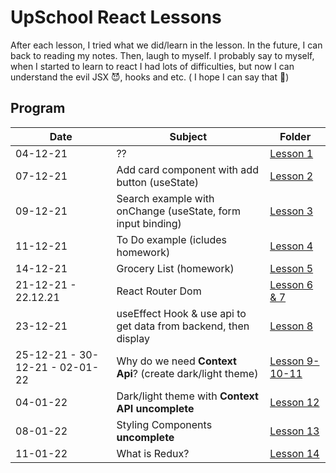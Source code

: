 # UpSchool React Lessons

After each lesson, I tried what we did/learn in the lesson. In the future, I can back to reading my notes. Then, laugh to myself. I probably say to myself, when I started to learn to react I had lots of difficulties, but now I can understand the evil JSX :smiling_imp:, hooks and etc. ( I hope I can say that 	:crossed_fingers:)

## Program

| Date      | Subject | Folder |
| ----------- | ----------- | ---------|
| 04-12-21      | ??       | [Lesson 1](04.12.21) |
| 07-12-21   | Add card component with add button (useState)  | [Lesson 2](07.12.21) |
| 09-12-21   | Search example with onChange (useState, form input binding)| [Lesson 3](09.12.21) |
| 11-12-21   | To Do example (icludes homework)        | [Lesson 4](11.12.21) |
| 14-12-21   | Grocery List (homework)       | [Lesson 5](14.12.21) |
| 21-12-21 - 22.12.21   | React Router Dom        | [Lesson 6 & 7](22.12.21) |
| 23-12-21      | useEffect Hook & use api to get data from backend, then display       | [Lesson 8](23.12.21) |
| 25-12-21 - 30-12-21 - 02-01-22| Why do we need **Context Api**? (create dark/light theme)|[Lesson 9-10-11](02.01.22)|
| 04-01-22      | Dark/light theme with **Context API** **uncomplete**       | [Lesson 12](04.01.22) |
| 08-01-22      | Styling Components **uncomplete**      | [Lesson 13]() |
| 11-01-22      | What is Redux?      | [Lesson 14](11.01.22) |